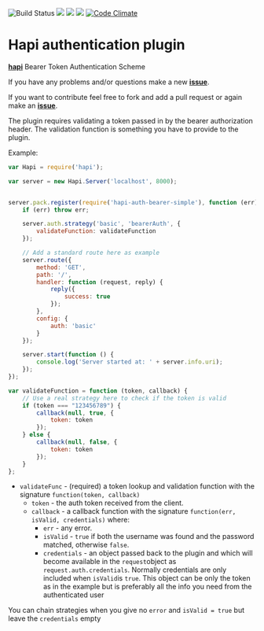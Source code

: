 ![Build Status](https://travis-ci.org/Salesflare/hapi-auth-bearer-simple.svg?branch=master)  ![](https://david-dm.org/salesflare/hapi-auth-bearer-simple.svg) ![](https://david-dm.org/salesflare/hapi-auth-bearer-simple/dev-status.svg) ![](https://david-dm.org/salesflare/hapi-auth-bearer-simple/peer-status.svg)
[![Code Climate](https://codeclimate.com/github/Salesflare/hapi-auth-bearer-simple/badges/gpa.svg)](https://codeclimate.com/github/Salesflare/hapi-auth-bearer-simple)

# Hapi authentication plugin

[**hapi**](https://github.com/hapijs/hapi) Bearer Token Authentication Scheme

If you have any problems and/or questions make a new [**issue**](https://github.com/Salesflare/hapi-auth-bearer-simple/issues).

If you want to contribute feel free to fork and add a pull request or again make an [**issue**](https://github.com/Salesflare/hapi-auth-bearer-simple/issues).

The plugin requires validating a token passed in by the bearer authorization header. The validation function is something you have to provide to the plugin.

Example: 

```javascript
var Hapi = require('hapi');

var server = new Hapi.Server('localhost', 8000);


server.pack.register(require('hapi-auth-bearer-simple'), function (err) {
    if (err) throw err;

    server.auth.strategy('basic', 'bearerAuth', {
        validateFunction: validateFunction
    });

    // Add a standard route here as example
    server.route({
        method: 'GET',
        path: '/',
        handler: function (request, reply) {
            reply({
                success: true
            });
        },
        config: {
            auth: 'basic'
        }
    });

    server.start(function () {
        console.log('Server started at: ' + server.info.uri);
    });
});

var validateFunction = function (token, callback) {
    // Use a real strategy here to check if the token is valid
    if (token === "123456789") {
        callback(null, true, {
            token: token
        });
    } else {
        callback(null, false, {
            token: token
        });
    }
};
```

- `validateFunc` - (required) a token lookup and validation function with the signature `function(token, callback)`
    - `token` - the auth token received from the client.
    - `callback` - a callback function with the signature `function(err, isValid, credentials)` where:
        - `err` - any error.
        - `isValid` - `true` if both the username was found and the password matched, otherwise `false`.
        - `credentials` - an object passed back to the plugin and which will become available in the `request`object as `request.auth.credentials`. Normally credentials are only included when `isValid`is `true`. This object can be only the token as in the example but is preferably all the info you need from the authenticated user

You can chain strategies when you give no `error` and `isValid = true` but leave the `credentials` empty